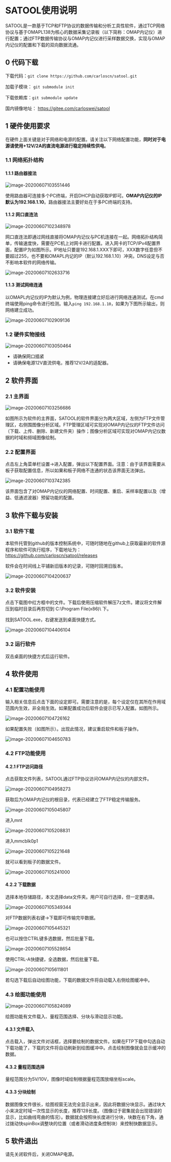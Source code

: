 # SATOOL使用说明

SATOOL是一款基于TCP和FTP协议的数据传输和分析工具性软件，通过TCP网络协议与基于OMAPL138为核心的数据采集记录板（以下简称：OMAP内记仪）进行配置；通过FTP数据传输协议与OMAP内记仪进行采样数据交换，实现与OMAP内记仪的配置和下载的双向数据流通。

## 0 代码下载

下载代码：`git clone https://github.com/carloscn/satool.git`

加载子模块： `git submodule init`

下载依赖库：`git submodule update`

国内镜像地址： https://gitee.com/carloswei/satool

## 1 硬件使用要求

在硬件上面关键是对于网络和电源的配置。请关注以下网络配置功能，**同时对于电源请使用+12V/2A的直流电源进行稳定持续性供电**。

### 1.1 网络拓扑结构

#### 1.1.1 路由器接法

![image-20200607103551446](SATOOL使用说明/image-20200607103551446.png)

使用路由器可连接多个PC终端，开启DHCP自动获取IP即可。**OMAP内记仪的IP默认为192.168.1.10**。路由器接法主要好处在于多PC终端的支持。

#### 1.1.2 网口直连法

![image-20200607102348978](SATOOL使用说明/image-20200607102348978.png)

网口直连法即通过网线直接将OMAP内记仪与PC机连接在一起。网络拓扑结构简单，传输速度快，需要在PC机上对网卡进行配置。进入网卡的TCP/IPv4配置界面，配置IP为如图所示。IP地址只要是192.168.1.XXX下即可，XXX数字任意但不要超过255，也不要和OMAPL内记的IP（默认192.168.1.10）冲突。DNS设定与否不影响本软件的网络传输。

![image-20200607102633716](SATOOL使用说明/image-20200607102633716.png)

#### 1.1.3 测试网络连通

以OMAPL内记仪的IP为默认为例，物理连接建立好后进行网络连通测试。在cmd终端使用ping命令进行检测。输入`ping 192.168.1.10`，如果为下图所示输出，则网络建立成功。

![image-20200607102909136](SATOOL使用说明/image-20200607102909136.png)

### 1.2 硬件实物接线

![image-20200607103050464](SATOOL使用说明/image-20200607103050464.png)

* 请确保网口插紧
* 请确保电源12V直流供电，推荐12V/2A的适配器。

## 2 软件界面

### 2.1 主界面

![image-20200607103256686](SATOOL使用说明/image-20200607103256686.png)

如图所示为软件的主界面，SATOOL的软件界面分为两大区域，左侧为FTP文件管理区，右侧围图像分析区域。FTP管理区域可实现对OMAP内记仪的FTP文件访问（下载、上传、删除、新建文件夹）操作；图像分析区域可实现对OMAP内记仪数据的时域和频域图像绘制。

### 2.2 配置界面

点击左上角菜单栏设置->进入配置，弹出以下配置界面。注意：由于该界面需要从板子获取配置信息，所以如果和板子网络不连通的状态该界面无法弹出。

![image-20200607103742385](SATOOL使用说明/image-20200607103742385.png)

该界面包含了对OMAP内记仪的网络配置、时间配置、重启、采样率配置以及（增益、低通滤波器）预留功能的配置。

## 3 软件下载与安装

### 3.1 软件下载

本软件托管到github的版本控制系统中，可随时随地在github上获取最新的软件源程序和软件可执行程序，下载地址为： https://github.com/carloscn/satool/releases

软件会在时间线上平铺新旧版本的记录，可随时回溯旧版本。

![image-20200607104200637](SATOOL使用说明/image-20200607104200637.png)

### 3.2 软件安装

点击下载图中红方框中的文件。下载后使用压缩软件解压7z文件。建议将文件解压到临时目录后再剪切到 C:\Program File(x86)\ 下。

找到SATOOL.exe，右键发送到桌面快捷方式。

![image-20200607104406104](SATOOL使用说明/image-20200607104406104.png)

### 3.2 运行软件

双击桌面的快捷方式后运行软件。

## 4 软件使用

### 4.1 配置功能使用

输入相关信息后点击下面的设定即可。需要注意的是，每个设定仅在其所在作用域范围内生效，非全局生效。如果配置成功后软件会提示已写入配置。如图所示。

![image-20200607104726162](SATOOL使用说明/image-20200607104726162.png)

如果配置失败（如图所示）。出现此情况，建议重启软件和板子操作。

![image-20200607104650783](SATOOL使用说明/image-20200607104650783.png)

### 4.2 FTP功能使用

#### 4.2.1 FTP访问路径

点击获取文件列表，SATOOL通过FTP协议访问OMAP内记仪的内部文件。

![image-20200607104958273](SATOOL使用说明/image-20200607104958273.png)

获取后为OMAP内记仪的根目录，代表已经建立了FTP稳定传输服务。

![image-20200607105045807](SATOOL使用说明/image-20200607105045807.png)

进入mnt

![image-20200607105208831](SATOOL使用说明/image-20200607105208831.png)

进入mmcblk0p1

![image-20200607105221648](SATOOL使用说明/image-20200607105221648.png)

就可以看到板子的数据文件。

![image-20200607105241000](SATOOL使用说明/image-20200607105241000.png)

#### 4.2.2 下载数据

选择本地存储路径，本文选择data文件夹。用户可自行选择，但一定要选择。

![image-20200607105349344](SATOOL使用说明/image-20200607105349344.png)

对FTP数据列表右键->下载即可传输完毕数据。

![image-20200607105445321](SATOOL使用说明/image-20200607105445321.png)

也可以按住CTRL键多选数据，然后批量下载。

![image-20200607105528654](SATOOL使用说明/image-20200607105528654.png)

使用CTRL-A快捷键，全选数据，然后批量下载。

![image-20200607105611801](SATOOL使用说明/image-20200607105611801.png)

若勾选下载后自动绘图功能，下载的数据文件将自动载入右侧绘图缓冲中。

### 4.3 绘图功能使用

![image-20200607105824089](SATOOL使用说明/image-20200607105824089.png)

绘图功能有文件载入、量程范围选择、分块与滑动显示功能。

#### 4.3.1 文件载入

点击载入，弹出文件对话框，选择要绘制的数据文件。如果在FTP下载中勾选自动下载功能了，下载的文件将自动刷新到绘图缓冲中。点击绘制图像就会显示缓冲的数据。

#### 4.3.2 量程范围选择

量程范围分为5V/10V，图像时域绘制根据量程范围放缩坐标scale。

#### 4.3.3 分块绘制

数据图像文件很长，绘图视窗无法完全显示出来，因此将数据分块显示。通过块大小来决定时域一次性显示的长度，推荐128长度。（图像过于密集就会出现错误的显示，比如曲线弯曲的情况）。数据就会按照块长度进行分块，块数在右下角，通过拨动快spinBox调整块的位置（或者滑动进度条控制块）来控制快数据显示。

## 5 软件退出

请先关闭软件后，关闭OMAP电源。
